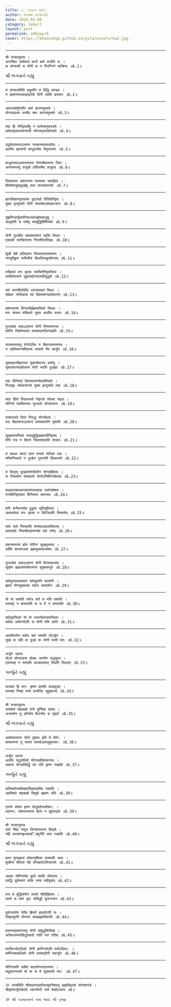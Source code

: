 ```yaml
---
title: ૬. ધ્યાન યોગ.
author: ભાવેશ પ્રજાપતિ
date: 2024-05-09
category: Jekyll
layout: post
permalink: adhyay/6
cover: https://bhaveshpp.github.io/gita/assets/ka2.jpg
---
```


----------

```
श्री भगवानुवाच ।
अनाश्रितः कर्मफलं कार्यं कर्म करोति यः ।
स संन्यासी च योगी च न निरग्निर्न चाक्रियः ॥6.1॥
```
> 

શ્રી ભગવાને કહ્યું

----------

```
यं संन्यासमिति प्राहुर्योगं तं विद्धि पाण्डव ।
न ह्यसंन्यस्तसङ्कल्पो योगी भवति कश्चन ॥6.2॥
```
>


----------

```
आरुरुक्षोर्मुनेर्योगं कर्म कारणमुच्यते ।
योगारूढस्य तस्यैव शमः कारणमुच्यते ॥6.3॥
```
>


----------

```
यदा हि नेन्द्रियार्थेषु न कर्मस्वनुषज्जते ।
सर्वसङ्कल्पसंन्यासी योगारूढस्तदोच्यते ॥6.4॥
```
>


----------

```
उद्धरेदात्मनाऽऽत्मानं नात्मानमवसादयेत् ।
आत्मैव ह्यात्मनो बन्धुरात्मैव रिपुरात्मनः ॥6.5॥
```
>


----------

```
बन्धुरात्माऽऽत्मनस्तस्य येनात्मैवात्मना जितः ।
अनात्मनस्तु शत्रुत्वे वर्तेतात्मैव शत्रुवत् ॥6.6॥
```
>


----------

```
जितात्मनः प्रशान्तस्य परमात्मा समाहितः ।
शीतोष्णसुखदुःखेषु तथा मानापमानयोः ॥6.7॥
```
>


----------

```
ज्ञानविज्ञानतृप्तात्मा कूटस्थो विजितेन्द्रियः ।
युक्त इत्युच्यते योगी समलोष्टाश्मकाञ्चनः ॥6.8॥
```
>


----------

```
सुहृन्मित्रार्युदासीनमध्यस्थद्वेष्यबन्धुषु ।
साधुष्वपि च पापेषु समबुद्धिर्विशिष्यते ॥6.9॥
```
>


----------

```
योगी युञ्जीत सततमात्मानं रहसि स्थितः ।
एकाकी यतचित्तात्मा निराशीरपरिग्रहः ॥6.10॥
```
>


----------

```
शुचौ देशे प्रतिष्ठाप्य स्थिरमासनमात्मनः ।
नात्युच्छ्रितं नातिनीचं चैलाजिनकुशोत्तरम् ॥6.11॥
```
>


----------

```
तत्रैकाग्रं मनः कृत्वा यतचित्तेन्द्रियक्रियः ।
उपविश्यासने युञ्ज्याद्योगमात्मविशुद्धये ॥6.12॥
```
>


----------

```
समं कायशिरोग्रीवं धारयन्नचलं स्थिरः ।
संप्रेक्ष्य नासिकाग्रं स्वं दिशश्चानवलोकयन् ॥6.13॥
```
>


----------

```
प्रशान्तात्मा विगतभीर्ब्रह्मचारिव्रते स्थितः ।
मनः संयम्य मच्चित्तो युक्त आसीत मत्परः ॥6.14॥
```
>


----------

```
युञ्जन्नेवं सदाऽऽत्मानं योगी नियतमानसः ।
शान्तिं निर्वाणपरमां मत्संस्थामधिगच्छति ॥6.15॥
```
>


----------

```
नात्यश्नतस्तु योगोऽस्ति न चैकान्तमनश्नतः ।
न चातिस्वप्नशीलस्य जाग्रतो नैव चार्जुन ॥6.16॥
```
>


----------

```
युक्ताहारविहारस्य युक्तचेष्टस्य कर्मसु ।
युक्तस्वप्नावबोधस्य योगो भवति दुःखहा ॥6.17॥
```
>


----------

```
यदा विनियतं चित्तमात्मन्येवावतिष्ठते ।
निःस्पृहः सर्वकामेभ्यो युक्त इत्युच्यते तदा ॥6.18॥
```
>


----------

```
यथा दीपो निवातस्थो नेङ्गते सोपमा स्मृता ।
योगिनो यतचित्तस्य युञ्जतो योगमात्मनः ॥6.19॥
```
>


----------

```
यत्रोपरमते चित्तं निरुद्धं योगसेवया ।
यत्र चैवात्मनाऽऽत्मानं पश्यन्नात्मनि तुष्यति ॥6.20॥
```
>


----------

```
सुखमात्यन्तिकं यत्तद्बुद्धिग्राह्यमतीन्द्रियम् ।
वेत्ति यत्र न चैवायं स्थितश्चलति तत्त्वतः ॥6.21॥
```
>


----------

```
यं लब्ध्वा चापरं लाभं मन्यते नाधिकं ततः ।
यस्मिन्स्थितो न दुःखेन गुरुणापि विचाल्यते ॥6.22॥
```
>


----------

```
तं विद्याद् दुःखसंयोगवियोगं योगसंज्ञितम् ।
स निश्चयेन योक्तव्यो योगोऽनिर्विण्णचेतसा ॥6.23॥
```
>


----------

```
सङ्कल्पप्रभवान्कामांस्त्यक्त्वा सर्वानशेषतः ।
मनसैवेन्द्रियग्रामं विनियम्य समन्ततः ॥6.24॥
```
>


----------

```
शनैः शनैरुपरमेद् बुद्ध्या धृतिगृहीतया ।
आत्मसंस्थं मनः कृत्वा न किञ्चिदपि चिन्तयेत् ॥6.25॥
```
>


----------

```
यतो यतो निश्चरति मनश्चञ्चलमस्थिरम् ।
ततस्ततो नियम्यैतदात्मन्येव वशं नयेत् ॥6.26॥
```
>


----------

```
प्रशान्तमनसं ह्येनं योगिनं सुखमुत्तमम् ।
उपैति शान्तरजसं ब्रह्मभूतमकल्मषम् ॥6.27॥
```
>


----------

```
युञ्जन्नेवं सदाऽऽत्मानं योगी विगतकल्मषः ।
सुखेन ब्रह्मसंस्पर्शमत्यन्तं सुखमश्नुते ॥6.28॥
```
>


----------

```
सर्वभूतस्थमात्मानं सर्वभूतानि चात्मनि ।
ईक्षते योगयुक्तात्मा सर्वत्र समदर्शनः ॥6.29॥
```
>


----------

```
यो मां पश्यति सर्वत्र सर्वं च मयि पश्यति ।
तस्याहं न प्रणश्यामि स च मे न प्रणश्यति ॥6.30॥
```
>


----------

```
सर्वभूतस्थितं यो मां भजत्येकत्वमास्थितः ।
सर्वथा वर्तमानोऽपि स योगी मयि वर्तते ॥6.31॥
```
>


----------

```
आत्मौपम्येन सर्वत्र समं पश्यति योऽर्जुन ।
सुखं वा यदि वा दुःखं सः योगी परमो मतः ॥6.32॥
```
>


----------

```
अर्जुन उवाच
योऽयं योगस्त्वया प्रोक्तः साम्येन मधुसूदन ।
एतस्याहं न पश्यामि चञ्चलत्वात् स्थितिं स्थिराम् ॥6.33॥
```
>

અર્જુને કહ્યું

----------

```
चञ्चलं हि मन: कृष्ण प्रमाथि बलवद्दृढम् ।
तस्याहं निग्रहं मन्ये वायोरिव सुदुष्करम् ॥6.34॥
```
>


----------

```
श्री भगवानुवाच
असंशयं महाबाहो मनो दुर्निग्रहं चलम् ।
अभ्यासेन तु कौन्तेय वैराग्येण च गृह्यते ॥6.35॥
```
>

શ્રી ભગવાને કહ્યું

----------

```
असंयतात्मना योगो दुष्प्राप इति मे मति: ।
वश्यात्मना तु यतता शक्योऽवाप्‍तुमुपायत: ॥6.36॥
```
>


----------

```
अर्जुन उवाच
अयतिः श्रद्धयोपेतो योगाच्चलितमानसः ।
अप्राप्य योगसंसिद्धिं कां गतिं कृष्ण गच्छति ॥6.37॥
```
>

અર્જુને કહ્યું

----------

```
कच्चिन्नोभयविभ्रष्टश्छिन्नाभ्रमिव नश्यति ।
अप्रतिष्ठो महाबाहो विमूढो ब्रह्मणः पथि ॥6.38॥
```
>


----------

```
एतन्मे संशयं कृष्ण छेत्तुमर्हस्यशेषत: ।
त्वदन्य: संशयस्यास्य छेत्ता न ह्युपपद्यते ॥6.39॥
```
>


----------

```
श्री भगवानुवाच
पार्थ नैवेह नामुत्र विनाशस्तस्य विद्यते ।
नहि कल्याणकृत्कश्िचद्दुर्गतिं तात गच्छति ॥6.40॥
```
>

શ્રી ભગવાને કહ્યું

----------

```
प्राप्य पुण्यकृतां लोकानुषित्वा शाश्वतीः समाः ।
शुचीनां श्रीमतां गेहे योगभ्रष्टोऽभिजायते ॥6.41॥
```
>


----------

```
अथवा योगिनामेव कुले भवति धीमताम् ।
एतद्धि दुर्लभतरं लोके जन्म यदीदृशम् ॥6.42॥
```
>


----------

```
तत्र तं बुद्धिसंयोगं लभते पौर्वदेहिकम् ।
यतते च ततो भूयः संसिद्धौ कुरुनन्दन ॥6.43॥
```
>


----------

```
पूर्वाभ्यासेन तेनैव ह्रियते ह्यवशोऽपि सः ।
जिज्ञासुरपि योगस्य शब्दब्रह्मातिवर्तते ॥6.44॥
```
>


----------

```
प्रयत्‍नाद्यतमानस्तु योगी संश‍ुद्धकिल्बिष ।
अनेकजन्मसंसिद्धस्ततो याति परां गतिम् ॥6.45॥
```
>


----------

```
तपस्विभ्योऽधिको योगी ज्ञानिभ्योऽपि मतोऽधिक: ।
कर्मिभ्यश्चाधिको योगी तस्माद्योगी भवार्जुन ॥6.46॥
```
>


----------

```
योगिनामपि सर्वेषां मद्ग‍तेनान्तरात्मना ।
श्रद्धावान्भजते यो मां स मे युक्ततमो मत: ॥6.47॥
```
>


----------

```
ૐ तत्सदिति श्रीमद्भगवद्गीतासूपनिषस्तु ब्रह्मविद्यायां योगाशास्त्रे ।
श्रीकृष्णार्जुनसंवादे ध्यानयोगो नाम षष्ठोऽध्याय ॥6॥
```

`ૐ શ્રી પરમાત્મને નમઃ`
`જય શ્રી કૃષ્ણ`